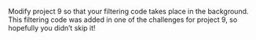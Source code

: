 Modify project 9 so that your filtering code takes place in the background. This filtering code was added in one of the challenges for project 9, so hopefully you didn’t skip it!
